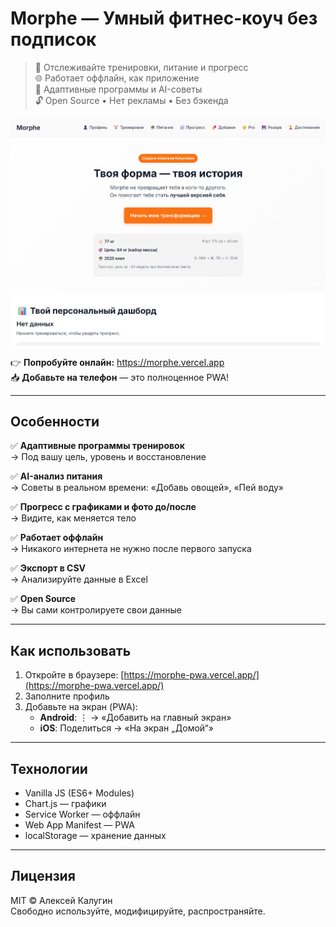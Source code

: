 # Morphe — Умный фитнес-коуч без подписок

> 💪 Отслеживайте тренировки, питание и прогресс  
> 🌐 Работает оффлайн, как приложение  
> 🎯 Адаптивные программы и AI-советы  
> 🔓 Open Source • Нет рекламы • Без бэкенда  

![Morphe Screenshot](assets/screenshot.jpg)

👉 **Попробуйте онлайн:** https://morphe.vercel.app  
📥 **Добавьте на телефон** — это полноценное PWA!

---

## Особенности

✅ **Адаптивные программы тренировок**  
→ Под вашу цель, уровень и восстановление

✅ **AI-анализ питания**  
→ Советы в реальном времени: «Добавь овощей», «Пей воду»

✅ **Прогресс с графиками и фото до/после**  
→ Видите, как меняется тело

✅ **Работает оффлайн**  
→ Никакого интернета не нужно после первого запуска

✅ **Экспорт в CSV**  
→ Анализируйте данные в Excel

✅ **Open Source**  
→ Вы сами контролируете свои данные

---

## Как использовать

1. Откройте в браузере: [https://morphe-pwa.vercel.app/](https://morphe-pwa.vercel.app/)
2. Заполните профиль
3. Добавьте на экран (PWA):
   - **Android**: ⋮ → «Добавить на главный экран»
   - **iOS**: Поделиться → «На экран „Домой“»

---

## Технологии

- Vanilla JS (ES6+ Modules)
- Chart.js — графики
- Service Worker — оффлайн
- Web App Manifest — PWA
- localStorage — хранение данных

---

## Лицензия

MIT © Алексей Калугин  
Свободно используйте, модифицируйте, распространяйте.
